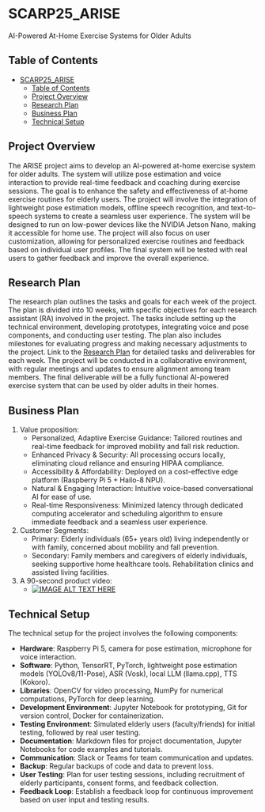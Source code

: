 # SCARP25_ARISE
AI-Powered At-Home Exercise Systems for Older Adults

## Table of Contents
- [SCARP25\_ARISE](#scarp25_arise)
  - [Table of Contents](#table-of-contents)
  - [Project Overview](#project-overview)
  - [Research Plan](#research-plan)
  - [Business Plan](#business-plan)
  - [Technical Setup](#technical-setup)

## Project Overview
The ARISE project aims to develop an AI-powered at-home exercise system for older adults. The system will utilize pose estimation and voice interaction to provide real-time feedback and coaching during exercise sessions. The goal is to enhance the safety and effectiveness of at-home exercise routines for elderly users.
The project will involve the integration of lightweight pose estimation models, offline speech recognition, and text-to-speech systems to create a seamless user experience. The system will be designed to run on low-power devices like the NVIDIA Jetson Nano, making it accessible for home use.
The project will also focus on user customization, allowing for personalized exercise routines and feedback based on individual user profiles. The final system will be tested with real users to gather feedback and improve the overall experience.
## Research Plan
The research plan outlines the tasks and goals for each week of the project. The plan is divided into 10 weeks, with specific objectives for each research assistant (RA) involved in the project. The tasks include setting up the technical environment, developing prototypes, integrating voice and pose components, and conducting user testing.
The plan also includes milestones for evaluating progress and making necessary adjustments to the project. Link to the [Research Plan](Resarch_Plan.md) for detailed tasks and deliverables for each week.
The project will be conducted in a collaborative environment, with regular meetings and updates to ensure alignment among team members. The final deliverable will be a fully functional AI-powered exercise system that can be used by older adults in their homes.
## Business Plan
1. Value proposition: 
    - Personalized, Adaptive Exercise Guidance: Tailored routines and real-time feedback for improved mobility and fall risk reduction.
    - Enhanced Privacy & Security: All processing occurs locally, eliminating cloud reliance and ensuring HIPAA compliance.
    - Accessibility & Affordability: Deployed on a cost-effective edge platform (Raspberry Pi 5 + Hailo-8 NPU).
    - Natural & Engaging Interaction: Intuitive voice-based conversational AI for ease of use.
    - Real-time Responsiveness: Minimized latency through dedicated computing accelerator and scheduling algorithm to ensure immediate feedback and a seamless user experience.
2. Customer Segments:
    - Primary: Elderly individuals (65+ years old) living independently or with family, concerned about mobility and fall prevention.
    - Secondary: Family members and caregivers of elderly individuals, seeking supportive home healthcare tools. Rehabilitation clinics and assisted living facilities.
3. A 90-second product video:
    - [![IMAGE ALT TEXT HERE](https://img.youtube.com/vi/L8gj3mWvgJg/0.jpg)](https://www.youtube.com/watch?v=L8gj3mWvgJg)

## Technical Setup
The technical setup for the project involves the following components:
- **Hardware**: Raspberry Pi 5, camera for pose estimation, microphone for voice interaction.
- **Software**: Python, TensorRT, PyTorch, lightweight pose estimation models (YOLOv8/11-Pose), ASR (Vosk), local LLM (llama.cpp), TTS (Kokoro).
- **Libraries**: OpenCV for video processing, NumPy for numerical computations, PyTorch for deep learning.
- **Development Environment**: Jupyter Notebook for prototyping, Git for version control, Docker for containerization.
- **Testing Environment**: Simulated elderly users (faculty/friends) for initial testing, followed by real user testing.
- **Documentation**: Markdown files for project documentation, Jupyter Notebooks for code examples and tutorials.
- **Communication**: Slack or Teams for team communication and updates.
- **Backup**: Regular backups of code and data to prevent loss.
- **User Testing**: Plan for user testing sessions, including recruitment of elderly participants, consent forms, and feedback collection.
- **Feedback Loop**: Establish a feedback loop for continuous improvement based on user input and testing results.
